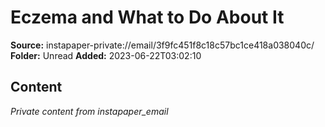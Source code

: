 # Eczema and What to Do About It

**Source:** instapaper-private://email/3f9fc451f8c18c57bc1ce418a038040c/
**Folder:** Unread
**Added:** 2023-06-22T03:02:10




## Content
*Private content from instapaper_email*
